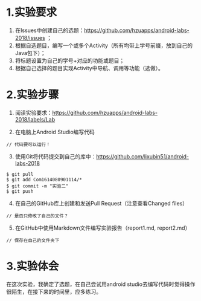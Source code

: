 # 1.实验要求  


1. 在Issues中创建自己的选题：https://github.com/hzuapps/android-labs-2018/issues ；  
2. 根据自选题目，编写一个或多个Activity（所有均带上学号前缀，放到自己的Java包下）；  
3. 将标题设置为自己的学号+对应的功能或题目；  
4. 根据自己选择的题目实现Activity中导航、调用等功能（选做）。  
  
  
# 2.实验步骤  
  
1. 阅读实验要求：https://github.com/hzuapps/android-labs-2018/labels/Lab     
  
2. 在电脑上Android Studio编写代码    
  
```     
// 代码要可以运行！  
```     
  
3. 使用Git将代码提交到自己的库中：https://github.com/lixubin51/android-labs-2018  
```    
$ git pull  
$ git add Com1614080901114/*  
$ git commit -m "实验二"  
$ git push  
```    
  
4. 在自己的GitHub库上创建和发送Pull Request（注意查看Changed files）    
```    
// 是否只修改了自己的文件？  
```    
  
5. 在GitHub中使用Markdown文件编写实验报告（report1.md, report2.md）    
```    
// 保存在自己的文件夹下  
```    
  
# 3.实验体会  
在这次实验，我确定了选题，在自己尝试用android studio去编写代码时觉得操作很陌生，在接下来的时间里，应多练习。
